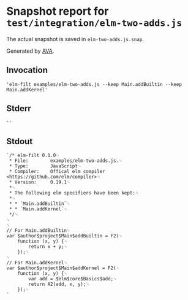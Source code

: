 # Snapshot report for `test/integration/elm-two-adds.js`

The actual snapshot is saved in `elm-two-adds.js.snap`.

Generated by [AVA](https://ava.li).

## Invocation

    'elm-filt examples/elm-two-adds.js --keep Main.addBuiltin --keep Main.addKernel'

## Stderr

    ''

## Stdout

    `/* elm-filt 0.1.0␊
     * File:        examples/elm-two-adds.js.␊
     * Type:        JavaScript␊
     * Compiler:    Offical elm compiler <https://github.com/elm/compiler>␊
     * Version:     0.19.1␊
     *␊
     * The following elm specifiers have been kept:␊
     *␊
     * * `Main.addBuiltin`␊
     * * `Main.addKernel`␊
     */␊
    ␊
    ␊
    // For Main.addBuiltin␊
    var $author$project$Main$addBuiltin = F2(␊
    	function (x, y) {␊
    		return x + y;␊
    	});␊
    ␊
    // For Main.addKernel␊
    var $author$project$Main$addKernel = F2(␊
    	function (x, y) {␊
    		var add = $elm$core$Basics$add;␊
    		return A2(add, x, y);␊
    	});␊
    `
